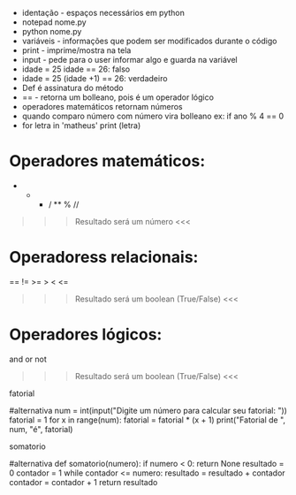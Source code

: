 - identação - espaços necessários em python
- notepad nome.py
- python nome.py
- variáveis - informações que podem ser modificados durante o código
- print - imprime/mostra na tela
- input - pede para o user informar algo e guarda na variável
- idade = 25
    idade == 26: falso
- idade = 25 
    (idade +1) == 26: verdadeiro 
- Def é assinatura do método
- == - retorna um bolleano, pois é um operador lógico
- operadores matemáticos retornam números
- quando comparo número com número vira bolleano
    ex: if ano % 4 == 0
- for letra in 'matheus'
    print (letra)

# Operadores matemáticos:
+ - * / ** % //

>>> Resultado será um número <<<

# Operadoress relacionais:
== != >= > < <=

>>> Resultado será um boolean (True/False) <<<

# Operadores lógicos:
and or not

>>> Resultado será um boolean (True/False) <<<

fatorial 

#alternativa
num = int(input("Digite um número para calcular seu fatorial: "))
fatorial = 1
for x in range(num):
    fatorial = fatorial * (x + 1)
print("Fatorial de ", num, "é", fatorial)

somatorio

#alternativa
def somatorio(numero):
    if numero < 0:
        return None
    resultado = 0
    contador = 1
    while contador <= numero:
        resultado = resultado + contador
        contador = contador + 1
    return resultado